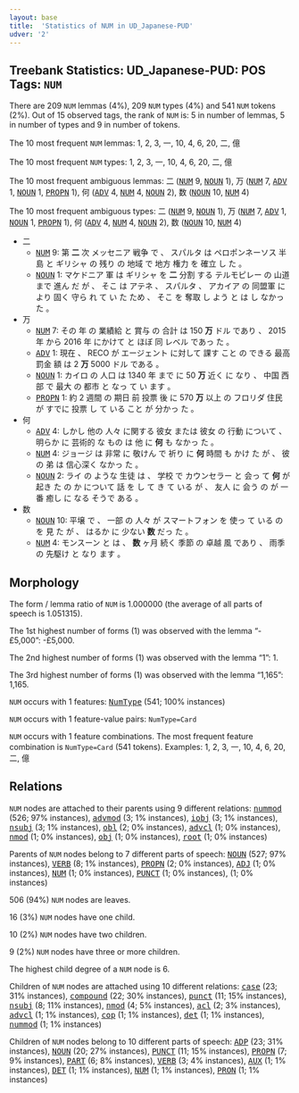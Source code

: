 ```yaml
---
layout: base
title:  'Statistics of NUM in UD_Japanese-PUD'
udver: '2'
---
```


## Treebank Statistics: UD_Japanese-PUD: POS Tags: `NUM`

There are 209 `NUM` lemmas (4%), 209 `NUM` types (4%) and 541 `NUM` tokens (2%).
Out of 15 observed tags, the rank of `NUM` is: 5 in number of lemmas, 5 in number of types and 9 in number of tokens.

The 10 most frequent `NUM` lemmas: 1, 2, 3, 一, 10, 4, 6, 20, 二, 億

The 10 most frequent `NUM` types:  1, 2, 3, 一, 10, 4, 6, 20, 二, 億

The 10 most frequent ambiguous lemmas: 二 (<tt><a href="ja_pud-pos-NUM.html">NUM</a></tt> 9, <tt><a href="ja_pud-pos-NOUN.html">NOUN</a></tt> 1), 万 (<tt><a href="ja_pud-pos-NUM.html">NUM</a></tt> 7, <tt><a href="ja_pud-pos-ADV.html">ADV</a></tt> 1, <tt><a href="ja_pud-pos-NOUN.html">NOUN</a></tt> 1, <tt><a href="ja_pud-pos-PROPN.html">PROPN</a></tt> 1), 何 (<tt><a href="ja_pud-pos-ADV.html">ADV</a></tt> 4, <tt><a href="ja_pud-pos-NUM.html">NUM</a></tt> 4, <tt><a href="ja_pud-pos-NOUN.html">NOUN</a></tt> 2), 数 (<tt><a href="ja_pud-pos-NOUN.html">NOUN</a></tt> 10, <tt><a href="ja_pud-pos-NUM.html">NUM</a></tt> 4)

The 10 most frequent ambiguous types:  二 (<tt><a href="ja_pud-pos-NUM.html">NUM</a></tt> 9, <tt><a href="ja_pud-pos-NOUN.html">NOUN</a></tt> 1), 万 (<tt><a href="ja_pud-pos-NUM.html">NUM</a></tt> 7, <tt><a href="ja_pud-pos-ADV.html">ADV</a></tt> 1, <tt><a href="ja_pud-pos-NOUN.html">NOUN</a></tt> 1, <tt><a href="ja_pud-pos-PROPN.html">PROPN</a></tt> 1), 何 (<tt><a href="ja_pud-pos-ADV.html">ADV</a></tt> 4, <tt><a href="ja_pud-pos-NUM.html">NUM</a></tt> 4, <tt><a href="ja_pud-pos-NOUN.html">NOUN</a></tt> 2), 数 (<tt><a href="ja_pud-pos-NOUN.html">NOUN</a></tt> 10, <tt><a href="ja_pud-pos-NUM.html">NUM</a></tt> 4)


* 二
  * <tt><a href="ja_pud-pos-NUM.html">NUM</a></tt> 9: 第 <b>二</b> 次 メッセニア 戦争 で 、 スパルタ は ペロポンネーソス 半島 と ギリシャ の 残り の 地域 で 地方 権力 を 確立 し た 。
  * <tt><a href="ja_pud-pos-NOUN.html">NOUN</a></tt> 1: マケドニア 軍 は ギリシャ を <b>二</b> 分割 する テルモピレー の 山道 まで 進ん だ が 、 そこ は アテネ 、 スパルタ 、 アカイア の 同盟軍 により 固く 守ら れ て い た ため 、 そこ を 奪取 し よう と は し なかっ た 。
* 万
  * <tt><a href="ja_pud-pos-NUM.html">NUM</a></tt> 7: その 年 の 業績給 と 賞与 の 合計 は 150 <b>万</b> ドル であり 、 2015 年 から 2016 年 にかけて と ほぼ 同 レベル であっ た 。
  * <tt><a href="ja_pud-pos-ADV.html">ADV</a></tt> 1: 現在 、 RECO が エージェント に対して 課す こと の できる 最高 罰金 額 は 2 <b>万</b> 5000 ドル である 。
  * <tt><a href="ja_pud-pos-NOUN.html">NOUN</a></tt> 1: カイロ の 人口 は 1340 年 まで に 50 <b>万</b> 近く に なり 、 中国 西部 で 最大 の 都市 と なっ て い ます 。
  * <tt><a href="ja_pud-pos-PROPN.html">PROPN</a></tt> 1: 約 2 週間 の 期日 前 投票 後 に 570 <b>万</b> 以上 の フロリダ 住民 が すでに 投票 し て いる こと が 分かっ た 。
* 何
  * <tt><a href="ja_pud-pos-ADV.html">ADV</a></tt> 4: しかし 他の 人々 に関する 彼女 または 彼女 の 行動 について 、 明らか に 芸術的 な もの は 他 に <b>何</b> も なかっ た 。
  * <tt><a href="ja_pud-pos-NUM.html">NUM</a></tt> 4: ジョージ は 非常 に 敬けん で 祈り に <b>何</b> 時間 も かけ た が 、 彼 の 弟 は 信心深く なかっ た 。
  * <tt><a href="ja_pud-pos-NOUN.html">NOUN</a></tt> 2: ライ の ような 生徒 は 、 学校 で カウンセラー と 会っ て <b>何</b> が 起き た の か について 話 を し て き て いる が 、 友人 に 会う の が 一番 癒し に なる そうで ある 。
* 数
  * <tt><a href="ja_pud-pos-NOUN.html">NOUN</a></tt> 10: 平壌 で 、 一部 の 人々 が スマートフォン を 使っ て いる の を 見 た が 、 はるか に 少ない <b>数</b> だっ た 。
  * <tt><a href="ja_pud-pos-NUM.html">NUM</a></tt> 4: モンスーン と は 、 <b>数</b> ヶ月 続く 季節 の 卓越 風 であり 、 雨季 の 先駆け と なり ます 。

## Morphology

The form / lemma ratio of `NUM` is 1.000000 (the average of all parts of speech is 1.051315).

The 1st highest number of forms (1) was observed with the lemma “-£5,000”: -£5,000.

The 2nd highest number of forms (1) was observed with the lemma “1”: 1.

The 3rd highest number of forms (1) was observed with the lemma “1,165”: 1,165.

`NUM` occurs with 1 features: <tt><a href="ja_pud-feat-NumType.html">NumType</a></tt> (541; 100% instances)

`NUM` occurs with 1 feature-value pairs: `NumType=Card`

`NUM` occurs with 1 feature combinations.
The most frequent feature combination is `NumType=Card` (541 tokens).
Examples: 1, 2, 3, 一, 10, 4, 6, 20, 二, 億


## Relations

`NUM` nodes are attached to their parents using 9 different relations: <tt><a href="ja_pud-dep-nummod.html">nummod</a></tt> (526; 97% instances), <tt><a href="ja_pud-dep-advmod.html">advmod</a></tt> (3; 1% instances), <tt><a href="ja_pud-dep-iobj.html">iobj</a></tt> (3; 1% instances), <tt><a href="ja_pud-dep-nsubj.html">nsubj</a></tt> (3; 1% instances), <tt><a href="ja_pud-dep-obl.html">obl</a></tt> (2; 0% instances), <tt><a href="ja_pud-dep-advcl.html">advcl</a></tt> (1; 0% instances), <tt><a href="ja_pud-dep-nmod.html">nmod</a></tt> (1; 0% instances), <tt><a href="ja_pud-dep-obj.html">obj</a></tt> (1; 0% instances), <tt><a href="ja_pud-dep-root.html">root</a></tt> (1; 0% instances)

Parents of `NUM` nodes belong to 7 different parts of speech: <tt><a href="ja_pud-pos-NOUN.html">NOUN</a></tt> (527; 97% instances), <tt><a href="ja_pud-pos-VERB.html">VERB</a></tt> (8; 1% instances), <tt><a href="ja_pud-pos-PROPN.html">PROPN</a></tt> (2; 0% instances), <tt><a href="ja_pud-pos-ADJ.html">ADJ</a></tt> (1; 0% instances), <tt><a href="ja_pud-pos-NUM.html">NUM</a></tt> (1; 0% instances), <tt><a href="ja_pud-pos-PUNCT.html">PUNCT</a></tt> (1; 0% instances),  (1; 0% instances)

506 (94%) `NUM` nodes are leaves.

16 (3%) `NUM` nodes have one child.

10 (2%) `NUM` nodes have two children.

9 (2%) `NUM` nodes have three or more children.

The highest child degree of a `NUM` node is 6.

Children of `NUM` nodes are attached using 10 different relations: <tt><a href="ja_pud-dep-case.html">case</a></tt> (23; 31% instances), <tt><a href="ja_pud-dep-compound.html">compound</a></tt> (22; 30% instances), <tt><a href="ja_pud-dep-punct.html">punct</a></tt> (11; 15% instances), <tt><a href="ja_pud-dep-nsubj.html">nsubj</a></tt> (8; 11% instances), <tt><a href="ja_pud-dep-nmod.html">nmod</a></tt> (4; 5% instances), <tt><a href="ja_pud-dep-acl.html">acl</a></tt> (2; 3% instances), <tt><a href="ja_pud-dep-advcl.html">advcl</a></tt> (1; 1% instances), <tt><a href="ja_pud-dep-cop.html">cop</a></tt> (1; 1% instances), <tt><a href="ja_pud-dep-det.html">det</a></tt> (1; 1% instances), <tt><a href="ja_pud-dep-nummod.html">nummod</a></tt> (1; 1% instances)

Children of `NUM` nodes belong to 10 different parts of speech: <tt><a href="ja_pud-pos-ADP.html">ADP</a></tt> (23; 31% instances), <tt><a href="ja_pud-pos-NOUN.html">NOUN</a></tt> (20; 27% instances), <tt><a href="ja_pud-pos-PUNCT.html">PUNCT</a></tt> (11; 15% instances), <tt><a href="ja_pud-pos-PROPN.html">PROPN</a></tt> (7; 9% instances), <tt><a href="ja_pud-pos-PART.html">PART</a></tt> (6; 8% instances), <tt><a href="ja_pud-pos-VERB.html">VERB</a></tt> (3; 4% instances), <tt><a href="ja_pud-pos-AUX.html">AUX</a></tt> (1; 1% instances), <tt><a href="ja_pud-pos-DET.html">DET</a></tt> (1; 1% instances), <tt><a href="ja_pud-pos-NUM.html">NUM</a></tt> (1; 1% instances), <tt><a href="ja_pud-pos-PRON.html">PRON</a></tt> (1; 1% instances)

